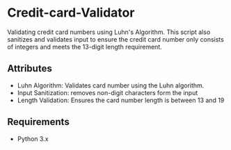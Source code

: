 # Credit-card-Validator
Validating credit card numbers using Luhn's Algorithm. This script also sanitizes and validates input to ensure the credit card number only consists of integers and meets the 13-digit length requirement.

## Attributes

- Luhn Algorithm: Validates card number using the Luhn algorithm.
- Input Sanitization: removes non-digit characters form the input
- Length Validation: Ensures the card number length is between 13 and 19

## Requirements
- Python 3.x

  
